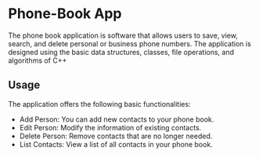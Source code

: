 # Phone-Book App 
The phone book application is software that allows users to save, view, search, and delete personal or business phone numbers. The application is designed using the basic data structures, classes, file operations, and algorithms of C++

## Usage
The application offers the following basic functionalities:

- Add Person: You can add new contacts to your phone book.
- Edit Person: Modify the information of existing contacts.
- Delete Person: Remove contacts that are no longer needed.
- List Contacts: View a list of all contacts in your phone book.

